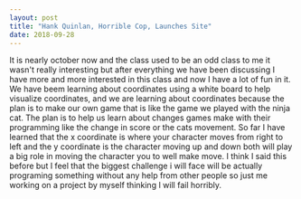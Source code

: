 ```yaml
---
layout: post
title: "Hank Quinlan, Horrible Cop, Launches Site"
date: 2018-09-28
---
```


   It is nearly october now and the class used to be an odd class to me it wasn't really interesting but after everything we have been discussing I have more and more interested in this class and now I have a lot of fun in it. We have beem learning about coordinates using a white board to help visualize coordinates, and we are learning about coordinates because the plan is to make our own game that is like the game we played with the ninja cat. The plan is to help us learn about changes games make with their programming like the change in score or the cats movement. So far I have learned that the x coordinate is where your character moves from right to left and the y coordinate is the character moving up and down both will play a big role in moving the character you to well make move. I think I said this before but I feel that the biggest challenge i will face will be actually programing something without any help from other people so just me working on a project by myself thinking I will fail horribly.
